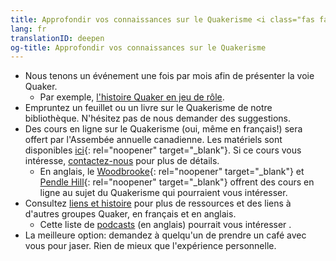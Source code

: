 ```yaml
---
title: Approfondir vos connaissances sur le Quakerisme <i class="fas fa-arrow-circle-right fa-fw color-1-dark-text"></i>
lang: fr
translationID: deepen
og-title: Approfondir vos connaissances sur le Quakerisme
---
```

* Nous tenons un événement une fois par mois afin de présenter la voie Quaker.
  * Par exemple, [l'histoire Quaker en jeu de rôle](/2020/01/14/histoire-quaker).
* Empruntez un feuillet ou un livre sur le Quakerisme de notre bibliothèque. N'hésitez pas de nous demander des suggestions.
* Des cours en ligne sur le Quakerisme (oui, même en français!) sera offert par l'Assembée annuelle canadienne. Les matériels sont disponibles [ici](https://quaker.ca/publication/introduction-aux-quakers-et-a-leur-culte-non-programme/){: rel="noopener" target="_blank"}. Si ce cours vous intéresse, [contactez-nous](/contact-fr) pour plus de détails.
  * En anglais, le [Woodbrooke](https://moodle.woodbrooke.org.uk/?){: rel="noopener" target="_blank"} et [Pendle Hill](https://pendlehill.org/learn/workshops-courses-events/){: rel="noopener" target="_blank"} offrent des cours en ligne au sujet du Quakerisme qui pourraient vous intéresser.
* Consultez [liens et histoire](/liens_histoire) pour plus de ressources et des liens à d'autres groupes Quaker, en français et en anglais.
  * Cette liste de [podcasts](/nouveau/podcasts-fr) (en anglais) pourrait vous intéresser .
* La meilleure option: demandez à quelqu'un de prendre un café avec vous pour jaser. Rien de mieux que l'expérience personnelle.
